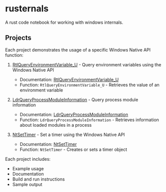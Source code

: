 # rusternals
A rust code notebook for working with windows internals.

## Projects

Each project demonstrates the usage of a specific Windows Native API function:

1. [RtlQueryEnvironmentVariable_U](RtlQueryEnvironmentVariable_U/) - Query environment variables using the Windows Native API
   - Documentation: [RtlQueryEnvironmentVariable_U](https://undocumented-ntinternals.github.io/UserMode/Undocumented%20Functions/Executable%20Images/Environment/RtlQueryEnvironmentVariable_U.html)
   - Function: `RtlQueryEnvironmentVariable_U` - Retrieves the value of an environment variable

2. [LdrQueryProcessModuleInformation](LdrQueryProcessModuleInformation/) - Query process module information
   - Documentation: [LdrQueryProcessModuleInformation](https://undocumented-ntinternals.github.io/UserMode/Undocumented%20Functions/Executable%20Images/LdrQueryProcessModuleInformation.html)
   - Function: `LdrQueryProcessModuleInformation` - Retrieves information about loaded modules in a process

3. [NtSetTimer](NtSetTimer/) - Set a timer using the Windows Native API
   - Documentation: [NtSetTimer](https://undocumented-ntinternals.github.io/UserMode/Undocumented%20Functions/NT%20Objects/Timer/NtSetTimer.html)
   - Function: `NtSetTimer` - Creates or sets a timer object

Each project includes:
- Example usage
- Documentation
- Build and run instructions
- Sample output

